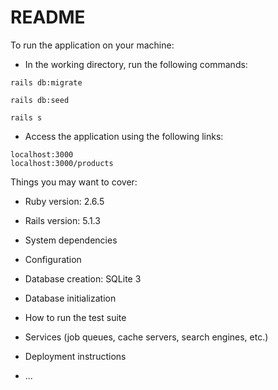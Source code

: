 # README

To run the application on your machine:

* In the working directory, run the following commands:
```
rails db:migrate

rails db:seed

rails s
```
* Access the application using the following links:
```
localhost:3000
localhost:3000/products
```

Things you may want to cover:

* Ruby version: 2.6.5

* Rails version: 5.1.3

* System dependencies

* Configuration

* Database creation: SQLite 3

* Database initialization

* How to run the test suite

* Services (job queues, cache servers, search engines, etc.)

* Deployment instructions

* ...
